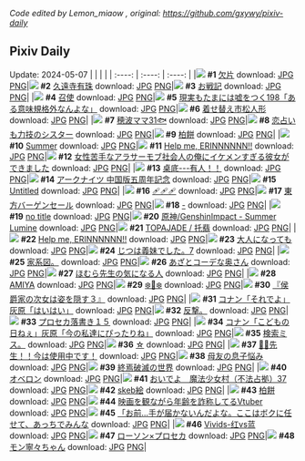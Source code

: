 *Code edited by Lemon_miaow , original: https://github.com/gxywy/pixiv-daily*
## Pixiv Daily 
Update: 2024-05-07
|      |      |      |
| :----: | :----: | :----: |
|![](https://pximg.lemonmiaow.xyz/c/240x480/img-master/img/2024/05/05/00/00/31/118435175_p0_master1200.jpg) **#1** [欠片](https://www.pixiv.net/artworks/118435175) download: [JPG](https://pximg.lemonmiaow.xyz/img-original/img/2024/05/05/00/00/31/118435175_p0.jpg) [PNG](https://pximg.lemonmiaow.xyz/img-original/img/2024/05/05/00/00/31/118435175_p0.png)|![](https://pximg.lemonmiaow.xyz/c/240x480/img-master/img/2024/05/06/00/00/30/118470004_p0_master1200.jpg) **#2** [久遠寺有珠](https://www.pixiv.net/artworks/118470004) download: [JPG](https://pximg.lemonmiaow.xyz/img-original/img/2024/05/06/00/00/30/118470004_p0.jpg) [PNG](https://pximg.lemonmiaow.xyz/img-original/img/2024/05/06/00/00/30/118470004_p0.png)|![](https://pximg.lemonmiaow.xyz/c/240x480/img-master/img/2024/05/05/00/15/28/118436068_p0_master1200.jpg) **#3** [お戦記](https://www.pixiv.net/artworks/118436068) download: [JPG](https://pximg.lemonmiaow.xyz/img-original/img/2024/05/05/00/15/28/118436068_p0.jpg) [PNG](https://pximg.lemonmiaow.xyz/img-original/img/2024/05/05/00/15/28/118436068_p0.png)|
|![](https://pximg.lemonmiaow.xyz/c/240x480/img-master/img/2024/05/05/00/00/22/118435121_p0_master1200.jpg) **#4** [召使](https://www.pixiv.net/artworks/118435121) download: [JPG](https://pximg.lemonmiaow.xyz/img-original/img/2024/05/05/00/00/22/118435121_p0.jpg) [PNG](https://pximg.lemonmiaow.xyz/img-original/img/2024/05/05/00/00/22/118435121_p0.png)|![](https://pximg.lemonmiaow.xyz/c/240x480/img-master/img/2024/05/05/18/00/30/118456966_p0_master1200.jpg) **#5** [現実もたまには嘘をつく198「ある意味規格外なんよな」](https://www.pixiv.net/artworks/118456966) download: [JPG](https://pximg.lemonmiaow.xyz/img-original/img/2024/05/05/18/00/30/118456966_p0.jpg) [PNG](https://pximg.lemonmiaow.xyz/img-original/img/2024/05/05/18/00/30/118456966_p0.png)|![](https://pximg.lemonmiaow.xyz/c/240x480/img-master/img/2024/05/05/14/53/48/118452120_p0_master1200.jpg) **#6** [着せ替え市松人形](https://www.pixiv.net/artworks/118452120) download: [JPG](https://pximg.lemonmiaow.xyz/img-original/img/2024/05/05/14/53/48/118452120_p0.jpg) [PNG](https://pximg.lemonmiaow.xyz/img-original/img/2024/05/05/14/53/48/118452120_p0.png)|
|![](https://pximg.lemonmiaow.xyz/c/240x480/img-master/img/2024/05/05/21/50/08/118464663_p0_master1200.jpg) **#7** [穂波ママ31🐟](https://www.pixiv.net/artworks/118464663) download: [JPG](https://pximg.lemonmiaow.xyz/img-original/img/2024/05/05/21/50/08/118464663_p0.jpg) [PNG](https://pximg.lemonmiaow.xyz/img-original/img/2024/05/05/21/50/08/118464663_p0.png)|![](https://pximg.lemonmiaow.xyz/c/240x480/img-master/img/2024/05/05/21/32/01/118464021_p0_master1200.jpg) **#8** [恋占いも力技のシスター](https://www.pixiv.net/artworks/118464021) download: [JPG](https://pximg.lemonmiaow.xyz/img-original/img/2024/05/05/21/32/01/118464021_p0.jpg) [PNG](https://pximg.lemonmiaow.xyz/img-original/img/2024/05/05/21/32/01/118464021_p0.png)|![](https://pximg.lemonmiaow.xyz/c/240x480/img-master/img/2024/05/05/21/11/12/118463246_p0_master1200.jpg) **#9** [柏餅](https://www.pixiv.net/artworks/118463246) download: [JPG](https://pximg.lemonmiaow.xyz/img-original/img/2024/05/05/21/11/12/118463246_p0.jpg) [PNG](https://pximg.lemonmiaow.xyz/img-original/img/2024/05/05/21/11/12/118463246_p0.png)|
|![](https://pximg.lemonmiaow.xyz/c/240x480/img-master/img/2024/05/05/03/47/15/118438434_p0_master1200.jpg) **#10** [Summer](https://www.pixiv.net/artworks/118438434) download: [JPG](https://pximg.lemonmiaow.xyz/img-original/img/2024/05/05/03/47/15/118438434_p0.jpg) [PNG](https://pximg.lemonmiaow.xyz/img-original/img/2024/05/05/03/47/15/118438434_p0.png)|![](https://pximg.lemonmiaow.xyz/c/240x480/img-master/img/2024/05/05/18/27/12/118457726_p0_master1200.jpg) **#11** [Help me, ERINNNNNN!!](https://www.pixiv.net/artworks/118457726) download: [JPG](https://pximg.lemonmiaow.xyz/img-original/img/2024/05/05/18/27/12/118457726_p0.jpg) [PNG](https://pximg.lemonmiaow.xyz/img-original/img/2024/05/05/18/27/12/118457726_p0.png)|![](https://pximg.lemonmiaow.xyz/c/240x480/img-master/img/2024/05/06/00/02/21/118470261_p0_master1200.jpg) **#12** [女性苦手なアラサーモブ社会人の俺にイケメンすぎる彼女ができました](https://www.pixiv.net/artworks/118470261) download: [JPG](https://pximg.lemonmiaow.xyz/img-original/img/2024/05/06/00/02/21/118470261_p0.jpg) [PNG](https://pximg.lemonmiaow.xyz/img-original/img/2024/05/06/00/02/21/118470261_p0.png)|
|![](https://pximg.lemonmiaow.xyz/c/240x480/img-master/img/2024/05/05/12/10/51/118448666_p0_master1200.jpg) **#13** [桌底---有人！！](https://www.pixiv.net/artworks/118448666) download: [JPG](https://pximg.lemonmiaow.xyz/img-original/img/2024/05/05/12/10/51/118448666_p0.jpg) [PNG](https://pximg.lemonmiaow.xyz/img-original/img/2024/05/05/12/10/51/118448666_p0.png)|![](https://pximg.lemonmiaow.xyz/c/240x480/img-master/img/2024/05/05/22/21/40/118465975_p0_master1200.jpg) **#14** [アークナイツ 中国版五周年記念](https://www.pixiv.net/artworks/118465975) download: [JPG](https://pximg.lemonmiaow.xyz/img-original/img/2024/05/05/22/21/40/118465975_p0.jpg) [PNG](https://pximg.lemonmiaow.xyz/img-original/img/2024/05/05/22/21/40/118465975_p0.png)|![](https://pximg.lemonmiaow.xyz/c/240x480/img-master/img/2024/05/06/00/01/04/118470136_p0_master1200.jpg) **#15** [Untitled](https://www.pixiv.net/artworks/118470136) download: [JPG](https://pximg.lemonmiaow.xyz/img-original/img/2024/05/06/00/01/04/118470136_p0.jpg) [PNG](https://pximg.lemonmiaow.xyz/img-original/img/2024/05/06/00/01/04/118470136_p0.png)|
|![](https://pximg.lemonmiaow.xyz/c/240x480/img-master/img/2024/05/05/00/00/32/118435178_p0_master1200.jpg) **#16** [🩹🩹🩹](https://www.pixiv.net/artworks/118435178) download: [JPG](https://pximg.lemonmiaow.xyz/img-original/img/2024/05/05/00/00/32/118435178_p0.jpg) [PNG](https://pximg.lemonmiaow.xyz/img-original/img/2024/05/05/00/00/32/118435178_p0.png)|![](https://pximg.lemonmiaow.xyz/c/240x480/img-master/img/2024/05/06/00/05/25/118470405_p0_master1200.jpg) **#17** [東方バーゲンセール](https://www.pixiv.net/artworks/118470405) download: [JPG](https://pximg.lemonmiaow.xyz/img-original/img/2024/05/06/00/05/25/118470405_p0.jpg) [PNG](https://pximg.lemonmiaow.xyz/img-original/img/2024/05/06/00/05/25/118470405_p0.png)|![](https://pximg.lemonmiaow.xyz/c/240x480/img-master/img/2024/05/05/00/00/20/118435106_p0_master1200.jpg) **#18** [-](https://www.pixiv.net/artworks/118435106) download: [JPG](https://pximg.lemonmiaow.xyz/img-original/img/2024/05/05/00/00/20/118435106_p0.jpg) [PNG](https://pximg.lemonmiaow.xyz/img-original/img/2024/05/05/00/00/20/118435106_p0.png)|
|![](https://pximg.lemonmiaow.xyz/c/240x480/img-master/img/2024/05/05/18/20/04/118457545_p0_master1200.jpg) **#19** [no title](https://www.pixiv.net/artworks/118457545) download: [JPG](https://pximg.lemonmiaow.xyz/img-original/img/2024/05/05/18/20/04/118457545_p0.jpg) [PNG](https://pximg.lemonmiaow.xyz/img-original/img/2024/05/05/18/20/04/118457545_p0.png)|![](https://pximg.lemonmiaow.xyz/c/240x480/img-master/img/2024/05/05/21/30/30/118463954_p0_master1200.jpg) **#20** [原神/GenshinImpact - Summer Lumine](https://www.pixiv.net/artworks/118463954) download: [JPG](https://pximg.lemonmiaow.xyz/img-original/img/2024/05/05/21/30/30/118463954_p0.jpg) [PNG](https://pximg.lemonmiaow.xyz/img-original/img/2024/05/05/21/30/30/118463954_p0.png)|![](https://pximg.lemonmiaow.xyz/c/240x480/img-master/img/2024/05/05/00/22/48/118436335_p0_master1200.jpg) **#21** [TOPAJADE / 托翡](https://www.pixiv.net/artworks/118436335) download: [JPG](https://pximg.lemonmiaow.xyz/img-original/img/2024/05/05/00/22/48/118436335_p0.jpg) [PNG](https://pximg.lemonmiaow.xyz/img-original/img/2024/05/05/00/22/48/118436335_p0.png)|
|![](https://pximg.lemonmiaow.xyz/c/240x480/img-master/img/2024/05/06/00/00/17/118469936_p0_master1200.jpg) **#22** [Help me, ERINNNNNN!!](https://www.pixiv.net/artworks/118469936) download: [JPG](https://pximg.lemonmiaow.xyz/img-original/img/2024/05/06/00/00/17/118469936_p0.jpg) [PNG](https://pximg.lemonmiaow.xyz/img-original/img/2024/05/06/00/00/17/118469936_p0.png)|![](https://pximg.lemonmiaow.xyz/c/240x480/img-master/img/2024/05/05/00/00/07/118435020_p0_master1200.jpg) **#23** [大人になっても](https://www.pixiv.net/artworks/118435020) download: [JPG](https://pximg.lemonmiaow.xyz/img-original/img/2024/05/05/00/00/07/118435020_p0.jpg) [PNG](https://pximg.lemonmiaow.xyz/img-original/img/2024/05/05/00/00/07/118435020_p0.png)|![](https://pximg.lemonmiaow.xyz/c/240x480/img-master/img/2024/05/05/00/15/04/118436051_p0_master1200.jpg) **#24** [じつは義妹でした。7](https://www.pixiv.net/artworks/118436051) download: [JPG](https://pximg.lemonmiaow.xyz/img-original/img/2024/05/05/00/15/04/118436051_p0.jpg) [PNG](https://pximg.lemonmiaow.xyz/img-original/img/2024/05/05/00/15/04/118436051_p0.png)|
|![](https://pximg.lemonmiaow.xyz/c/240x480/img-master/img/2024/05/06/05/56/24/118476639_p0_master1200.jpg) **#25** [家系図。](https://www.pixiv.net/artworks/118476639) download: [JPG](https://pximg.lemonmiaow.xyz/img-original/img/2024/05/06/05/56/24/118476639_p0.jpg) [PNG](https://pximg.lemonmiaow.xyz/img-original/img/2024/05/06/05/56/24/118476639_p0.png)|![](https://pximg.lemonmiaow.xyz/c/240x480/img-master/img/2024/05/05/00/01/12/118435317_p0_master1200.jpg) **#26** [あざとコーデな奥さん](https://www.pixiv.net/artworks/118435317) download: [JPG](https://pximg.lemonmiaow.xyz/img-original/img/2024/05/05/00/01/12/118435317_p0.jpg) [PNG](https://pximg.lemonmiaow.xyz/img-original/img/2024/05/05/00/01/12/118435317_p0.png)|![](https://pximg.lemonmiaow.xyz/c/240x480/img-master/img/2024/05/06/10/15/05/118480685_p0_master1200.jpg) **#27** [ほむら先生の気になる人](https://www.pixiv.net/artworks/118480685) download: [JPG](https://pximg.lemonmiaow.xyz/img-original/img/2024/05/06/10/15/05/118480685_p0.jpg) [PNG](https://pximg.lemonmiaow.xyz/img-original/img/2024/05/06/10/15/05/118480685_p0.png)|
|![](https://pximg.lemonmiaow.xyz/c/240x480/img-master/img/2024/05/05/02/24/21/118439576_p0_master1200.jpg) **#28** [AMIYA](https://www.pixiv.net/artworks/118439576) download: [JPG](https://pximg.lemonmiaow.xyz/img-original/img/2024/05/05/02/24/21/118439576_p0.jpg) [PNG](https://pximg.lemonmiaow.xyz/img-original/img/2024/05/05/02/24/21/118439576_p0.png)|![](https://pximg.lemonmiaow.xyz/c/240x480/img-master/img/2024/05/05/00/00/31/118435176_p0_master1200.jpg) **#29** [❄️🍁❄️](https://www.pixiv.net/artworks/118435176) download: [JPG](https://pximg.lemonmiaow.xyz/img-original/img/2024/05/05/00/00/31/118435176_p0.jpg) [PNG](https://pximg.lemonmiaow.xyz/img-original/img/2024/05/05/00/00/31/118435176_p0.png)|![](https://pximg.lemonmiaow.xyz/c/240x480/img-master/img/2024/05/05/00/01/22/118435340_p0_master1200.jpg) **#30** [『侯爵家の次女は姿を隠す３』](https://www.pixiv.net/artworks/118435340) download: [JPG](https://pximg.lemonmiaow.xyz/img-original/img/2024/05/05/00/01/22/118435340_p0.jpg) [PNG](https://pximg.lemonmiaow.xyz/img-original/img/2024/05/05/00/01/22/118435340_p0.png)|
|![](https://pximg.lemonmiaow.xyz/c/240x480/img-master/img/2024/05/06/10/48/48/118481334_p0_master1200.jpg) **#31** [コナン「それでよ」灰原「はいはい」](https://www.pixiv.net/artworks/118481334) download: [JPG](https://pximg.lemonmiaow.xyz/img-original/img/2024/05/06/10/48/48/118481334_p0.jpg) [PNG](https://pximg.lemonmiaow.xyz/img-original/img/2024/05/06/10/48/48/118481334_p0.png)|![](https://pximg.lemonmiaow.xyz/c/240x480/img-master/img/2024/05/06/17/45/58/118490932_p0_master1200.jpg) **#32** [反撃。](https://www.pixiv.net/artworks/118490932) download: [JPG](https://pximg.lemonmiaow.xyz/img-original/img/2024/05/06/17/45/58/118490932_p0.jpg) [PNG](https://pximg.lemonmiaow.xyz/img-original/img/2024/05/06/17/45/58/118490932_p0.png)|![](https://pximg.lemonmiaow.xyz/c/240x480/img-master/img/2024/05/05/23/37/07/118468906_p0_master1200.jpg) **#33** [プロセカ落書き１５](https://www.pixiv.net/artworks/118468906) download: [JPG](https://pximg.lemonmiaow.xyz/img-original/img/2024/05/05/23/37/07/118468906_p0.jpg) [PNG](https://pximg.lemonmiaow.xyz/img-original/img/2024/05/05/23/37/07/118468906_p0.png)|
|![](https://pximg.lemonmiaow.xyz/c/240x480/img-master/img/2024/05/05/15/26/24/118452903_p0_master1200.jpg) **#34** [コナン「こどもの日ねぇ」灰原「今の私達にぴったりね」](https://www.pixiv.net/artworks/118452903) download: [JPG](https://pximg.lemonmiaow.xyz/img-original/img/2024/05/05/15/26/24/118452903_p0.jpg) [PNG](https://pximg.lemonmiaow.xyz/img-original/img/2024/05/05/15/26/24/118452903_p0.png)|![](https://pximg.lemonmiaow.xyz/c/240x480/img-master/img/2024/05/05/09/54/04/118445786_p0_master1200.jpg) **#35** [検索ミス。](https://www.pixiv.net/artworks/118445786) download: [JPG](https://pximg.lemonmiaow.xyz/img-original/img/2024/05/05/09/54/04/118445786_p0.jpg) [PNG](https://pximg.lemonmiaow.xyz/img-original/img/2024/05/05/09/54/04/118445786_p0.png)|![](https://pximg.lemonmiaow.xyz/c/240x480/img-master/img/2024/05/06/15/00/56/118486929_p0_master1200.jpg) **#36** [☆](https://www.pixiv.net/artworks/118486929) download: [JPG](https://pximg.lemonmiaow.xyz/img-original/img/2024/05/06/15/00/56/118486929_p0.jpg) [PNG](https://pximg.lemonmiaow.xyz/img-original/img/2024/05/06/15/00/56/118486929_p0.png)|
|![](https://pximg.lemonmiaow.xyz/c/240x480/img-master/img/2024/05/05/08/00/08/118443892_p0_master1200.jpg) **#37** [💢💢先生！！今は使用中です！](https://www.pixiv.net/artworks/118443892) download: [JPG](https://pximg.lemonmiaow.xyz/img-original/img/2024/05/05/08/00/08/118443892_p0.jpg) [PNG](https://pximg.lemonmiaow.xyz/img-original/img/2024/05/05/08/00/08/118443892_p0.png)|![](https://pximg.lemonmiaow.xyz/c/240x480/img-master/img/2024/05/05/00/08/43/118435795_p0_master1200.jpg) **#38** [母友の息子悩み](https://www.pixiv.net/artworks/118435795) download: [JPG](https://pximg.lemonmiaow.xyz/img-original/img/2024/05/05/00/08/43/118435795_p0.jpg) [PNG](https://pximg.lemonmiaow.xyz/img-original/img/2024/05/05/00/08/43/118435795_p0.png)|![](https://pximg.lemonmiaow.xyz/c/240x480/img-master/img/2024/05/06/10/25/56/118480896_p0_master1200.jpg) **#39** [終焉破滅の世界](https://www.pixiv.net/artworks/118480896) download: [JPG](https://pximg.lemonmiaow.xyz/img-original/img/2024/05/06/10/25/56/118480896_p0.jpg) [PNG](https://pximg.lemonmiaow.xyz/img-original/img/2024/05/06/10/25/56/118480896_p0.png)|
|![](https://pximg.lemonmiaow.xyz/c/240x480/img-master/img/2024/05/05/14/44/05/118451929_p0_master1200.jpg) **#40** [オベロン](https://www.pixiv.net/artworks/118451929) download: [JPG](https://pximg.lemonmiaow.xyz/img-original/img/2024/05/05/14/44/05/118451929_p0.jpg) [PNG](https://pximg.lemonmiaow.xyz/img-original/img/2024/05/05/14/44/05/118451929_p0.png)|![](https://pximg.lemonmiaow.xyz/c/240x480/img-master/img/2024/05/06/17/00/08/118489718_p0_master1200.jpg) **#41** [おいでよ　魔法少女村（不法占拠）37](https://www.pixiv.net/artworks/118489718) download: [JPG](https://pximg.lemonmiaow.xyz/img-original/img/2024/05/06/17/00/08/118489718_p0.jpg) [PNG](https://pximg.lemonmiaow.xyz/img-original/img/2024/05/06/17/00/08/118489718_p0.png)|![](https://pximg.lemonmiaow.xyz/c/240x480/img-master/img/2024/05/05/23/25/46/118468462_p0_master1200.jpg) **#42** [skeb絵](https://www.pixiv.net/artworks/118468462) download: [JPG](https://pximg.lemonmiaow.xyz/img-original/img/2024/05/05/23/25/46/118468462_p0.jpg) [PNG](https://pximg.lemonmiaow.xyz/img-original/img/2024/05/05/23/25/46/118468462_p0.png)|
|![](https://pximg.lemonmiaow.xyz/c/240x480/img-master/img/2024/05/05/09/17/47/118445138_p0_master1200.jpg) **#43** [柏餅](https://www.pixiv.net/artworks/118445138) download: [JPG](https://pximg.lemonmiaow.xyz/img-original/img/2024/05/05/09/17/47/118445138_p0.jpg) [PNG](https://pximg.lemonmiaow.xyz/img-original/img/2024/05/05/09/17/47/118445138_p0.png)|![](https://pximg.lemonmiaow.xyz/c/240x480/img-master/img/2024/05/05/20/00/21/118460692_p0_master1200.jpg) **#44** [映画を観ながら年齢を詐称してるVtuber](https://www.pixiv.net/artworks/118460692) download: [JPG](https://pximg.lemonmiaow.xyz/img-original/img/2024/05/05/20/00/21/118460692_p0.jpg) [PNG](https://pximg.lemonmiaow.xyz/img-original/img/2024/05/05/20/00/21/118460692_p0.png)|![](https://pximg.lemonmiaow.xyz/c/240x480/img-master/img/2024/05/05/00/20/30/118436247_p0_master1200.jpg) **#45** [「お前…手が届かないんだよな。ここはボクに任せて、あっちでみんな](https://www.pixiv.net/artworks/118436247) download: [JPG](https://pximg.lemonmiaow.xyz/img-original/img/2024/05/05/00/20/30/118436247_p0.jpg) [PNG](https://pximg.lemonmiaow.xyz/img-original/img/2024/05/05/00/20/30/118436247_p0.png)|
|![](https://pximg.lemonmiaow.xyz/c/240x480/img-master/img/2024/05/05/23/59/42/118469826_p0_master1200.jpg) **#46** [Vivids-红vs蓝](https://www.pixiv.net/artworks/118469826) download: [JPG](https://pximg.lemonmiaow.xyz/img-original/img/2024/05/05/23/59/42/118469826_p0.jpg) [PNG](https://pximg.lemonmiaow.xyz/img-original/img/2024/05/05/23/59/42/118469826_p0.png)|![](https://pximg.lemonmiaow.xyz/c/240x480/img-master/img/2024/05/05/14/47/32/118452002_p0_master1200.jpg) **#47** [ローソン×プロセカ](https://www.pixiv.net/artworks/118452002) download: [JPG](https://pximg.lemonmiaow.xyz/img-original/img/2024/05/05/14/47/32/118452002_p0.jpg) [PNG](https://pximg.lemonmiaow.xyz/img-original/img/2024/05/05/14/47/32/118452002_p0.png)|![](https://pximg.lemonmiaow.xyz/c/240x480/img-master/img/2024/05/06/00/00/36/118470035_p0_master1200.jpg) **#48** [モン寧々ちゃん](https://www.pixiv.net/artworks/118470035) download: [JPG](https://pximg.lemonmiaow.xyz/img-original/img/2024/05/06/00/00/36/118470035_p0.jpg) [PNG](https://pximg.lemonmiaow.xyz/img-original/img/2024/05/06/00/00/36/118470035_p0.png)|
